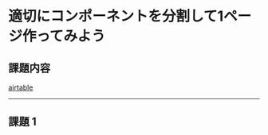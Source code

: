 # 適切にコンポーネントを分割して1ページ作ってみよう
## 課題内容

[airtable](https://airtable.com/appWjizyFJue33ycs/tblTnXBXFOYJ0J7lZ/viwyi8muFtWUlhNKG/recJOd5LycU7CqsJv?blocks=hide)

---

## 課題 1
